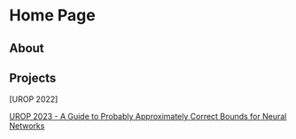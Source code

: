# Home Page

## About

## Projects

[UROP 2022]

[UROP 2023 - A Guide to Probably Approximately Correct Bounds for Neural Networks](/urop2023/intro.html)
